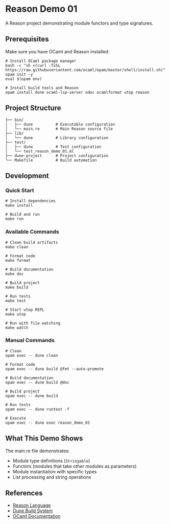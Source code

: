# Reason Demo 01

A Reason project demonstrating module functors and type signatures.

## Prerequisites

Make sure you have OCaml and Reason installed:

```shell
# Install OCaml package manager
bash -c "sh <(curl -fsSL https://raw.githubusercontent.com/ocaml/opam/master/shell/install.sh)"
opam init -y
eval $(opam env)

# Install build tools and Reason
opam install dune ocaml-lsp-server odoc ocamlformat utop reason
```

## Project Structure

```
├── bin/
│   ├── dune          # Executable configuration
│   └── main.re       # Main Reason source file
├── lib/
│   └── dune          # Library configuration
├── test/
│   ├── dune          # Test configuration
│   └── test_reason_demo_01.ml
├── dune-project      # Project configuration
└── Makefile          # Build automation
```

## Development

### Quick Start

```shell
# Install dependencies
make install

# Build and run
make run
```

### Available Commands

```shell
# Clean build artifacts
make clean

# Format code
make format

# Build documentation
make doc

# Build project
make build

# Run tests
make test

# Start utop REPL
make utop

# Run with file watching
make watch
```

### Manual Commands

```shell
# Clean
opam exec -- dune clean

# Format code
opam exec -- dune build @fmt --auto-promote

# Build documentation
opam exec -- dune build @doc

# Build project
opam exec -- dune build

# Run tests
opam exec -- dune runtest -f

# Execute
opam exec -- dune exec reason_demo_01
```

## What This Demo Shows

The main.re file demonstrates:
- Module type definitions (`Stringable`)
- Functors (modules that take other modules as parameters)
- Module instantiation with specific types
- List processing and string operations

## References

- [Reason Language](https://reasonml.github.io/en/)
- [Dune Build System](https://dune.readthedocs.io/)
- [OCaml Documentation](https://ocaml.org/docs/)